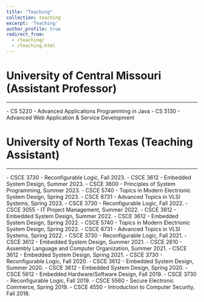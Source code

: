 ```yaml
---
title: "Teaching"
collection: teaching
excerpt: 'Teaching'
author_profile: true
redirect_from: 
  - /teaching/
  - /teaching.html
---
```


University of Central Missouri (Assistant Professor)
===
<hr/>
- CS 5220 - Advanced Applications Programming in Java
- CS 5130 - Advanced Web Application & Service Development


University of North Texas (Teaching Assistant)
====
<hr/>
- CSCE 3730 - Reconfigurable Logic, Fall 2023. 
- CSCE 3612 - Embedded System Design, Summer 2023.
- CSCE 3600 - Principles of System Programming, Summer 2023.
- CSCE 5740 - Topics in Modern Electrionic System Design, Spring 2023.
- CSCE 6731 - Advanced Topics in VLSI Systems, Spring 2023.
- CSCE 3730 - Reconfigurable Logic, Fall 2022.
- CSCE 3055 - IT Project Management, Summer 2022.
- CSCE 3612 - Embedded System Design, Summer 2022.
- CSCE 3612 - Embedded System Design, Spring 2022.
- CSCE 5740 - Topics in Modern Electrionic System Design, Spring 2022.
- CSCE 6731 - Advanced Topics in VLSI Systems, Spring 2022.
- CSCE 3730 - Reconfigurable Logic, Fall 2021. 
- CSCE 3612 - Embedded System Design, Summer 2021.
- CSCE 2610 - Assembly Language and Computer Organization, Summer 2021.
- CSCE 3612 - Embedded System Design, Spring 2021.
- CSCE 3730 - Reconfigurable Logic, Fall 2020.
- CSCE 3612 - Embedded System Design, Summer 2020.
- CSCE 3612 - Embedded System Design, Spring 2020.
- CSCE 5612 - Embedded Hardware/Software Design, Fall 2019.
- CSCE 3730 - Reconfigurable Logic, Fall 2019.
- CSCE 5560 - Secure Electronic Commerce, Spring 2019.
- CSCE 4550 - Introduction to Computer Security, Fall 2018.
